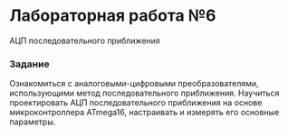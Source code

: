 # Лабораторная работа №6

АЦП последовательного приближения

### Задание

Ознакомиться с аналоговыми-цифровыми преобразователями, использующими метод последовательного приближения.
Научиться проектировать АЦП последовательного приближения на основе микроконтроллера ATmega16, настраивать и измерять его основные параметры.
